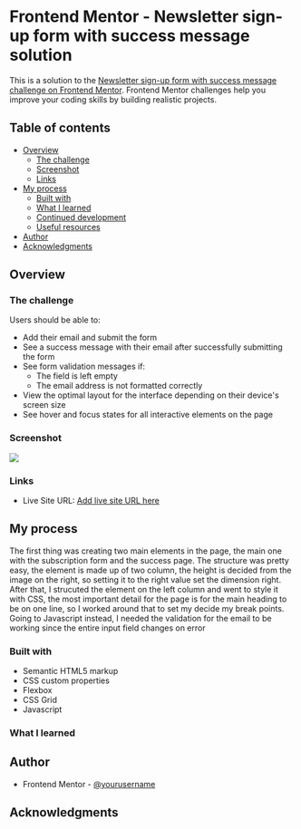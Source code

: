 # Frontend Mentor - Newsletter sign-up form with success message solution

This is a solution to the [Newsletter sign-up form with success message challenge on Frontend Mentor](https://www.frontendmentor.io/challenges/newsletter-signup-form-with-success-message-3FC1AZbNrv). Frontend Mentor challenges help you improve your coding skills by building realistic projects.

## Table of contents

- [Overview](#overview)
  - [The challenge](#the-challenge)
  - [Screenshot](#screenshot)
  - [Links](#links)
- [My process](#my-process)
  - [Built with](#built-with)
  - [What I learned](#what-i-learned)
  - [Continued development](#continued-development)
  - [Useful resources](#useful-resources)
- [Author](#author)
- [Acknowledgments](#acknowledgments)

## Overview

### The challenge

Users should be able to:

- Add their email and submit the form
- See a success message with their email after successfully submitting the form
- See form validation messages if:
  - The field is left empty
  - The email address is not formatted correctly
- View the optimal layout for the interface depending on their device's screen size
- See hover and focus states for all interactive elements on the page

### Screenshot

![](https://i.imgur.com/ue1dW3L.png)

### Links
- Live Site URL: [Add live site URL here](https://mentor-challenge-12.vercel.app/)

## My process

The first thing was creating two main elements in the page, the main one with the subscription form and the success page.
The structure was pretty easy, the element is made up of two column, the height is decided from the image on the right, so setting it
to the right value set the dimension right.\
After that, I strucuted the element on the left column and went to style it with CSS, 
the most important detail for the page is for the main heading to be on one line, so I worked around that to set my decide my break points. 
Going to Javascript instead, I needed the validation for the email to be working since the entire input field changes on error


### Built with

- Semantic HTML5 markup
- CSS custom properties
- Flexbox
- CSS Grid
- Javascript

### What I learned

## Author

- Frontend Mentor - [@yourusername](https://www.frontendmentor.io/profile/yourusername)

## Acknowledgments
